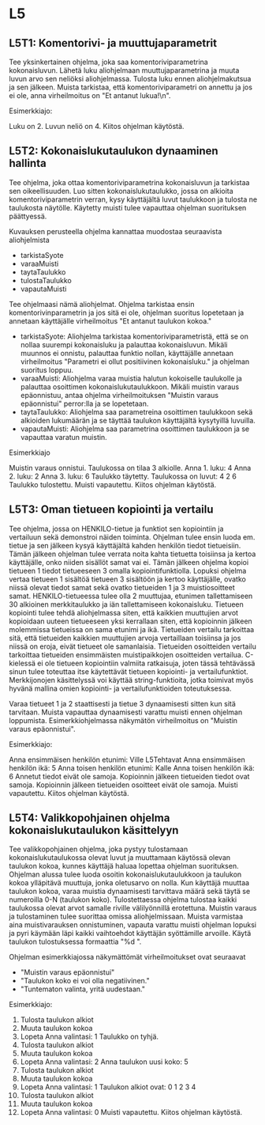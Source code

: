 # L5

## L5T1: Komentorivi- ja muuttujaparametrit

Tee yksinkertainen ohjelma, joka saa komentoriviparametrina kokonaisluvun. Lähetä luku
aliohjelmaan muuttujaparametrina ja muuta luvun arvo sen neliöksi aliohjelmassa. Tulosta
luku ennen aliohjelmakutsua ja sen jälkeen. Muista tarkistaa, että komentoriviparametri on
annettu ja jos ei ole, anna virheilmoitus on "Et antanut lukua!\n".

Esimerkkiajo:

Luku on 2.
Luvun neliö on 4.
Kiitos ohjelman käytöstä.

## L5T2: Kokonaislukutaulukon dynaaminen hallinta 

Tee ohjelma, joka ottaa komentoriviparametrina kokonaisluvun ja tarkistaa sen
oikeellisuuden. Luo sitten kokonaislukutaulukko, jossa on alkioita komentoriviparametrin
verran, kysy käyttäjältä luvut taulukkoon ja tulosta ne taulukosta näytölle. Käytetty muisti
tulee vapauttaa ohjelman suorituksen päättyessä.

Kuvauksen perusteella ohjelma kannattaa muodostaa seuraavista aliohjelmista

- tarkistaSyote
- varaaMuisti
- taytaTaulukko
- tulostaTaulukko
- vapautaMuisti

Tee ohjelmaasi nämä aliohjelmat. Ohjelma tarkistaa ensin komentorivinparametrin ja jos sitä
ei ole, ohjelman suoritus lopetetaan ja annetaan käyttäjälle virheilmoitus "Et antanut
taulukon kokoa."

- tarkistaSyote: Aliohjelma tarkistaa komentoriviparametristä, että se on nollaa suurempi kokonaisluku ja palauttaa kokonaisluvun. Mikäli muunnos ei onnistu, palauttaa funktio nollan, käyttäjälle annetaan virheilmoitus "Parametri ei ollut positiivinen kokonaisluku." ja ohjelman suoritus loppuu.
- varaaMuisti: Aliohjelma varaa muistia halutun kokoiselle taulukolle ja palauttaa osoittimen kokonaislukutaulukkoon. Mikäli muistin varaus epäonnistuu, antaa ohjelma virheilmoituksen "Muistin varaus epäonnistui" perror:lla ja se lopetetaan.
- taytaTaulukko: Aliohjelma saa parametreina osoittimen taulukkoon sekä alkioiden lukumäärän ja se täyttää taulukon käyttäjältä kysytyillä luvuilla.
- vapautaMuisti: Aliohjelma saa parametrina osoittimen taulukkoon ja se vapauttaa varatun muistin.

Esimerkkiajo

Muistin varaus onnistui.
Taulukossa on tilaa 3 alkiolle.
Anna 1. luku: 4
Anna 2. luku: 2
Anna 3. luku: 6
Taulukko täytetty.
Taulukossa on luvut: 4 2 6
Taulukko tulostettu.
Muisti vapautettu.
Kiitos ohjelman käytöstä.

## L5T3: Oman tietueen kopiointi ja vertailu

Tee ohjelma, jossa on HENKILO-tietue ja funktiot sen kopiointiin ja vertailuun sekä
demonstroi näiden toiminta. Ohjelman tulee ensin luoda em. tietue ja sen jälkeen kysyä
käyttäjältä kahden henkilön tiedot tietueisiin. Tämän jälkeen ohjelman tulee verrata noita
kahta tietuetta toisiinsa ja kertoa käyttäjälle, onko niiden sisällöt samat vai ei. Tämän jälkeen
ohjelma kopioi tietueen 1 tiedot tietueeseen 3 omalla kopiointifunktiolla. Lopuksi ohjelma
vertaa tietueen 1 sisältöä tietueen 3 sisältöön ja kertoo käyttäjälle, ovatko niissä olevat tiedot
samat sekä ovatko tietueiden 1 ja 3 muistiosoitteet samat.
HENKILO-tietueessa tulee olla 2 muuttujaa, etunimen tallettamiseen 30 alkioinen
merkkitaulukko ja iän tallettamiseen kokonaisluku. Tietueen kopiointi tulee tehdä
aliohjelmassa siten, että kaikkien muuttujien arvot kopioidaan uuteen tietueeseen yksi
kerrallaan siten, että kopioinnin jälkeen molemmissa tietueissa on sama etunimi ja ikä.
Tietueiden vertailu tarkoittaa sitä, että tietueiden kaikkien muuttujien arvoja vertaillaan
toisiinsa ja jos niissä on eroja, eivät tietueet ole samanlaisia. Tietueiden osoitteiden vertailu
tarkoittaa tietueiden ensimmäisten muistipaikkojen osoitteiden vertailua. C-kielessä ei ole
tietueen kopiointiin valmiita ratkaisuja, joten tässä tehtävässä sinun tulee toteuttaa itse
käytettävät tietueen kopiointi- ja vertailufunktiot. Merkkijonojen käsittelyssä voi käyttää
string-funktioita, jotka toimivat myös hyvänä mallina omien kopiointi- ja vertailufunktioiden
toteutuksessa.

Varaa tietueet 1 ja 2 staattisesti ja tietue 3 dynaamisesti sitten kun sitä tarvitaan. Muista
vapauttaa dynaamisesti varattu muisti ennen ohjelman loppumista. Esimerkkiohjelmassa
näkymätön virheilmoitus on "Muistin varaus epäonnistui".

Esimerkkiajo:

Anna ensimmäisen henkilön etunimi: Ville
L5Tehtavat
Anna ensimmäisen henkilön ikä: 5
Anna toisen henkilön etunimi: Kalle
Anna toisen henkilön ikä: 6
Annetut tiedot eivät ole samoja.
Kopioinnin jälkeen tietueiden tiedot ovat samoja.
Kopioinnin jälkeen tietueiden osoitteet eivät ole samoja.
Muisti vapautettu.
Kiitos ohjelman käytöstä.

## L5T4: Valikkopohjainen ohjelma kokonaislukutaulukon käsittelyyn

Tee valikkopohjainen ohjelma, joka pystyy tulostamaan kokonaislukutaulukossa olevat luvut
ja muuttamaan käytössä olevan taulukon kokoa, kunnes käyttäjä haluaa lopettaa ohjelman
suorituksen. Ohjelman alussa tulee luoda osoitin kokonaislukutaulukkoon ja taulukon kokoa
ylläpitävä muuttuja, jonka oletusarvo on nolla. Kun käyttäjä muuttaa taulukon kokoa, varaa
muistia dynaamisesti tarvittava määrä sekä täytä se numeroilla 0-N (taulukon koko).
Tulostettaessa ohjelma tulostaa kaikki taulukossa olevat arvot samalle riville välilyönnillä
erotettuna. Muistin varaus ja tulostaminen tulee suorittaa omissa aliohjelmissaan. Muista
varmistaa aina muistivarauksen onnistuminen, vapauta varattu muisti ohjelman lopuksi ja
pyri käymään läpi kaikki vaihtoehdot käyttäjän syöttämille arvoille. Käytä taulukon
tulostuksessa formaattia "%d ".

Ohjelman esimerkkiajossa näkymättömät virheilmoitukset ovat seuraavat
- "Muistin varaus epäonnistui"
- "Taulukon koko ei voi olla negatiivinen."
- "Tuntematon valinta, yritä uudestaan."

Esimerkkiajo:

1) Tulosta taulukon alkiot
2) Muuta taulukon kokoa
0) Lopeta
Anna valintasi: 1
Taulukko on tyhjä.
1) Tulosta taulukon alkiot
2) Muuta taulukon kokoa
0) Lopeta
Anna valintasi: 2
Anna taulukon uusi koko: 5
1) Tulosta taulukon alkiot
2) Muuta taulukon kokoa
0) Lopeta
Anna valintasi: 1
Taulukon alkiot ovat: 0 1 2 3 4
1) Tulosta taulukon alkiot
2) Muuta taulukon kokoa
0) Lopeta
Anna valintasi: 0
Muisti vapautettu.
Kiitos ohjelman käytöstä.
